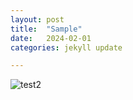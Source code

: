 ```yaml
---
layout: post
title:  "Sample"
date:   2024-02-01
categories: jekyll update

---
```


![test2](/unideb.playgn/assets/test2.png)